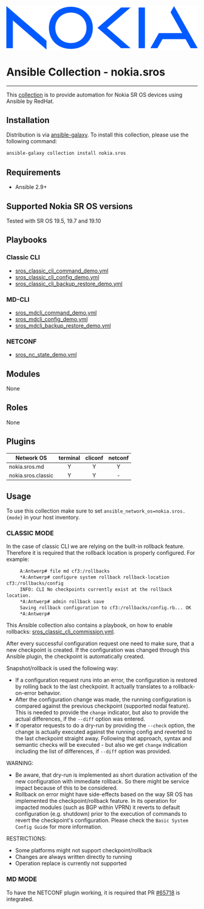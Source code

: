 ![NOKIA](https://raw.githubusercontent.com/nokia/nsp-workflow/master/logo.png)
# Ansible Collection - nokia.sros

***

This [collection](https://galaxy.ansible.com/nokia/sros) is to provide automation for Nokia SR OS devices using Ansible by RedHat.

## Installation
Distribution is via [ansible-galaxy](https://galaxy.ansible.com/).
To install this collection, please use the following command:
```bash
ansible-galaxy collection install nokia.sros
```

## Requirements
* Ansible 2.9+

## Supported Nokia SR OS versions
Tested with SR OS 19.5, 19.7 and 19.10

## Playbooks
### Classic CLI
* [sros_classic_cli_command_demo.yml](https://raw.githubusercontent.com/nokia/sros-ansible/master/playbooks/sros_classic_cli_command_demo.yml)
* [sros_classic_cli_config_demo.yml](https://raw.githubusercontent.com/nokia/sros-ansible/master/playbooks/sros_classic_cli_config_demo.yml)
* [sros_classic_cli_backup_restore_demo.yml](https://raw.githubusercontent.com/nokia/sros-ansible/master/playbooks/sros_classic_cli_backup_restore_demo.yml)
### MD-CLI
* [sros_mdcli_command_demo.yml](https://raw.githubusercontent.com/nokia/sros-ansible/master/playbooks/sros_mdcli_command_demo.yml)
* [sros_mdcli_config_demo.yml](https://raw.githubusercontent.com/nokia/sros-ansible/master/playbooks/sros_mdcli_config_demo.yml)
* [sros_mdcli_backup_restore_demo.yml](https://raw.githubusercontent.com/nokia/sros-ansible/master/playbooks/sros_mdcli_backup_restore_demo.yml)
### NETCONF
* [sros_nc_state_demo.yml](https://raw.githubusercontent.com/nokia/sros-ansible/master/playbooks/sros_nc_state_demo.yml)

## Modules
None

## Roles
None

## Plugins
|     Network OS     | terminal | cliconf | netconf |
|--------------------|:--------:|:-------:|:-------:|
| nokia.sros.md      |     Y    |    Y    |    Y    |
| nokia.sros.classic |     Y    |    Y    |    -    |

## Usage
To use this collection make sure to set `ansible_network_os=nokia.sros.{mode}` in your host inventory.

### CLASSIC MODE
In the case of classic CLI we are relying on the built-in rollback feature.
Therefore it is required that the rollback location is properly configured.
For example:
```
     A:Antwerp# file md cf3:/rollbacks
     *A:Antwerp# configure system rollback rollback-location cf3:/rollbacks/config
     INFO: CLI No checkpoints currently exist at the rollback location.
     *A:Antwerp# admin rollback save
     Saving rollback configuration to cf3:/rollbacks/config.rb... OK
     *A:Antwerp#
```

This Ansible collection also contains a playbook, on how to enable rollbacks:
[sros_classic_cli_commission.yml](https://raw.githubusercontent.com/nokia/sros-ansible/master/playbooks/sros_classic_cli_commission.yml).

After every successful configuration request one need to make sure, that a new
checkpoint is created. If the configuration was changed through this Ansible
plugin, the checkpoint is automatically created.

Snapshot/rollback is used the following way:
* If a configuration request runs into an error, the configuration is restored
  by rolling back to the last checkpoint. It actually translates to a
  rollback-on-error behavior.
* After the configuration change was made, the running configuration is
  compared against the previous checkpoint (supported nodal feature). This
  is needed to provide the `change` indicator, but also to provide the
  actual differences, if the `--diff` option was entered.
* If operator requests to do a dry-run by providing the `--check` option,
  the change is actually executed against the running config and reverted
  to the last checkpoint straight away. Following that approach, syntax and
  semantic checks will be executed - but also we get `change` indication
  including the list of differences, if `--diff` option was provided.

WARNING:
* Be aware, that dry-run is implemented as short duration activation of the
  new configuration with immediate rollback. So there might be service impact
  because of this to be considered.
* Rollback on error might have side-effects based on the way SR OS has implemented
  the checkpoint/rollback feature. In its operation for impacted modules (such
  as BGP within VPRN) it reverts to default configuration (e.g. shutdown) prior
  to the execution of commands to revert the checkpoint's configuration. Please
  check the `Basic System Config Guide` for more information.

RESTRICTIONS:
* Some platforms might not support checkpoint/rollback
* Changes are always written directly to running
* Operation replace is currently not supported

### MD MODE
To have the NETCONF plugin working, it is required that PR [#65718](https://github.com/ansible/ansible/pull/65718) is integrated.
